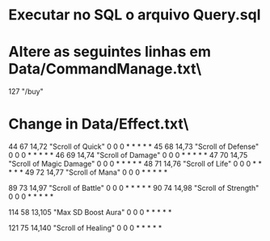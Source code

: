 # Executar no SQL o arquivo Query.sql

# Altere as seguintes linhas em Data/CommandManage.txt\
127       "/buy"


# Change in Data/Effect.txt\
44        67      14,72       "Scroll of Quick"                     0      0      0      *    *       *        *        * 
45        68      14,73       "Scroll of Defense"                   0      0      0      *    *       *        *        * 
46        69      14,74       "Scroll of Damage"                    0      0      0      *    *       *        *        * 
47        70      14,75       "Scroll of Magic Damage"              0      0      0      *    *       *        *        * 
48        71      14,76       "Scroll of Life"                      0      0      0      *    *       *        *        * 
49        72      14,77       "Scroll of Mana"                      0      0      0      *    *       *        *        * 

89        73      14,97       "Scroll of Battle"                    0      0      0      *    *       *        *        * 
90        74      14,98       "Scroll of Strength"                  0      0      0      *    *       *        *        * 

114       58      13,105      "Max SD Boost Aura"                   0      0      0      *    *       *        *        *

121       75      14,140      "Scroll of Healing"		                0      0      0      *    *       *        *        *